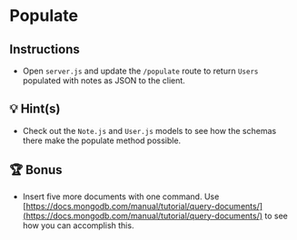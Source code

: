 # Populate

## Instructions

- Open `server.js` and update the `/populate` route to return `Users` populated with notes as JSON to the client.

## 💡 Hint(s)

- Check out the `Note.js` and `User.js` models to see how the schemas there make the populate method possible.

## 🏆 Bonus

- Insert five more documents with one command. Use [https://docs.mongodb.com/manual/tutorial/query-documents/](https://docs.mongodb.com/manual/tutorial/query-documents/) to see how you can accomplish this.
